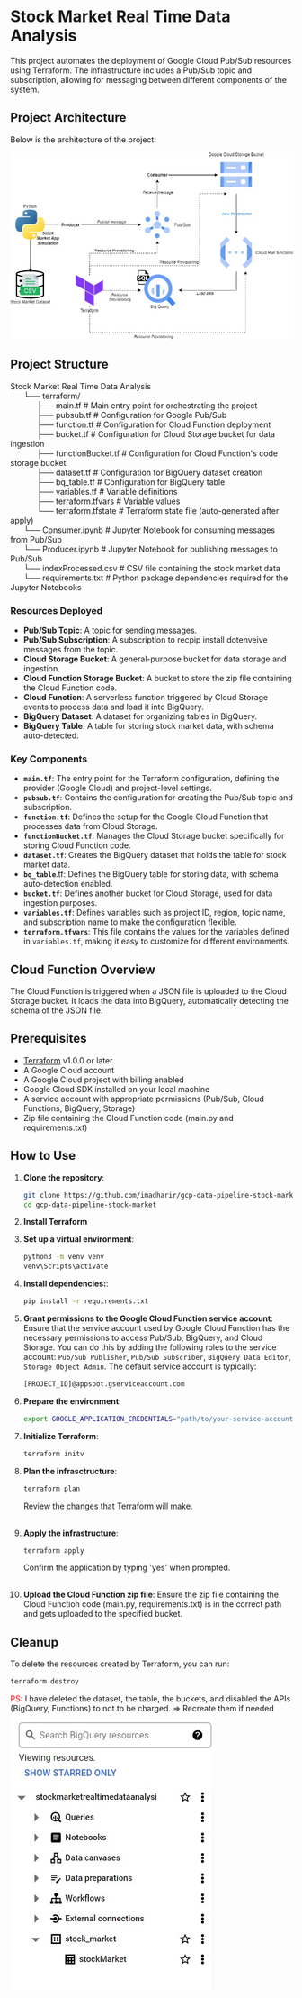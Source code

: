 # Stock Market Real Time Data Analysis

This project automates the deployment of Google Cloud Pub/Sub resources using Terraform. The infrastructure includes a Pub/Sub topic and subscription, allowing for messaging between different components of the system.

## Project Architecture

Below is the architecture of the project:

![Architecture](StockMarketDiagram.jpg)

## Project Structure

Stock Market Real Time Data Analysis <br>
&nbsp;&nbsp;&nbsp;&nbsp;&nbsp;&nbsp;└── terraform/<br>    &nbsp;&nbsp;&nbsp;&nbsp;&nbsp;&nbsp;&nbsp;&nbsp;&nbsp;&nbsp;&nbsp;&nbsp;├── main.tf # Main entry point for orchestrating the project <br>    &nbsp;&nbsp;&nbsp;&nbsp;&nbsp;&nbsp;&nbsp;&nbsp;&nbsp;&nbsp;&nbsp;&nbsp;├── pubsub.tf # Configuration for Google Pub/Sub <br>    &nbsp;&nbsp;&nbsp;&nbsp;&nbsp;&nbsp;&nbsp;&nbsp;&nbsp;&nbsp;&nbsp;&nbsp;├── function.tf   # Configuration for Cloud Function deployment <br>    &nbsp;&nbsp;&nbsp;&nbsp;&nbsp;&nbsp;&nbsp;&nbsp;&nbsp;&nbsp;&nbsp;&nbsp;├── bucket.tf           # Configuration for Cloud Storage bucket for data ingestion <br>    &nbsp;&nbsp;&nbsp;&nbsp;&nbsp;&nbsp;&nbsp;&nbsp;&nbsp;&nbsp;&nbsp;&nbsp;├── functionBucket.tf   # Configuration for Cloud Function's code storage bucket <br>    &nbsp;&nbsp;&nbsp;&nbsp;&nbsp;&nbsp;&nbsp;&nbsp;&nbsp;&nbsp;&nbsp;&nbsp;├── dataset.tf          # Configuration for BigQuery dataset creation <br>    &nbsp;&nbsp;&nbsp;&nbsp;&nbsp;&nbsp;&nbsp;&nbsp;&nbsp;&nbsp;&nbsp;&nbsp;├── bq_table.tf         # Configuration for BigQuery table <br>    &nbsp;&nbsp;&nbsp;&nbsp;&nbsp;&nbsp;&nbsp;&nbsp;&nbsp;&nbsp;&nbsp;&nbsp;├── variables.tf # Variable definitions <br>    &nbsp;&nbsp;&nbsp;&nbsp;&nbsp;&nbsp;&nbsp;&nbsp;&nbsp;&nbsp;&nbsp;&nbsp;├── terraform.tfvars # Variable values    <br> &nbsp;&nbsp;&nbsp;&nbsp;&nbsp;&nbsp;&nbsp;&nbsp;&nbsp;&nbsp;&nbsp;&nbsp;└── terraform.tfstate # Terraform state file (auto-generated after apply) <br> &nbsp;&nbsp;&nbsp;&nbsp;&nbsp;&nbsp;└── Consumer.ipynb      # Jupyter Notebook for consuming messages from Pub/Sub <br>&nbsp;&nbsp;&nbsp;&nbsp;&nbsp;&nbsp;└── Producer.ipynb      # Jupyter Notebook for publishing messages to Pub/Sub <br> &nbsp;&nbsp;&nbsp;&nbsp;&nbsp;&nbsp;└── indexProcessed.csv  # CSV file containing the stock market data <br>&nbsp;&nbsp;&nbsp;&nbsp;&nbsp;&nbsp;└── requirements.txt    # Python package dependencies required for the Jupyter Notebooks


### Resources Deployed

- **Pub/Sub Topic**: A topic for sending messages.
- **Pub/Sub Subscription**: A subscription to recpip install dotenveive messages from the topic.
- **Cloud Storage Bucket**: A general-purpose bucket for data storage and ingestion.
- **Cloud Function Storage Bucket**: A bucket to store the zip file containing the Cloud Function code.
- **Cloud Function**: A serverless function triggered by Cloud Storage events to process data and load it into BigQuery.
- **BigQuery Dataset**: A dataset for organizing tables in BigQuery.
- **BigQuery Table**: A table for storing stock market data, with schema auto-detected.

### Key Components

- **`main.tf`**: The entry point for the Terraform configuration, defining the provider (Google Cloud) and project-level settings.
- **`pubsub.tf`**: Contains the configuration for creating the Pub/Sub topic and subscription.
- **`function.tf`**: Defines the setup for the Google Cloud Function that processes data from Cloud Storage.
- **`functionBucket.tf`**: Manages the Cloud Storage bucket specifically for storing Cloud Function code.
- **`dataset.tf`**: Creates the BigQuery dataset that holds the table for stock market data.
- **`bq_table`**.tf: Defines the BigQuery table for storing data, with schema auto-detection enabled.
- **`bucket.tf`**: Defines another bucket for Cloud Storage, used for data ingestion purposes.
- **`variables.tf`**: Defines variables such as project ID, region, topic name, and subscription name to make the configuration flexible.
- **`terraform.tfvars`**: This file contains the values for the variables defined in `variables.tf`, making it easy to customize for different environments.

## Cloud Function Overview

The Cloud Function is triggered when a JSON file is uploaded to the Cloud Storage bucket. It loads the data into BigQuery, automatically detecting the schema of the JSON file.

## Prerequisites

- [Terraform](https://www.terraform.io/downloads) v1.0.0 or later
- A Google Cloud account
- A Google Cloud project with billing enabled
- Google Cloud SDK installed on your local machine
- A service account with appropriate permissions (Pub/Sub, Cloud Functions, BigQuery, Storage)
- Zip file containing the Cloud Function code (main.py and requirements.txt)

## How to Use

1. **Clone the repository**:

   ```bash
   git clone https://github.com/imadharir/gcp-data-pipeline-stock-market.git
   cd gcp-data-pipeline-stock-market
   ```

2. **Install Terraform**

3. **Set up a virtual environment**:
    ```bash
    python3 -m venv venv
    venv\Scripts\activate
    ```

4. **Install dependencies:**:
    ```bash
    pip install -r requirements.txt
    ```

5. **Grant permissions to the Google Cloud Function service account**:
    Ensure that the service account used by Google Cloud Function has the necessary permissions to access Pub/Sub, BigQuery, and Cloud Storage.
    You can do this by adding the following roles to the service account: `Pub/Sub Publisher`, `Pub/Sub Subscriber`, `BigQuery Data Editor`, `Storage Object Admin`.
    The default service account is typically:
    ```bash
    [PROJECT_ID]@appspot.gserviceaccount.com
    ```

2. **Prepare the environment**:
    ```bash
   export GOOGLE_APPLICATION_CREDENTIALS="path/to/your-service-account-key.json"
   ```
3. **Initialize Terraform**:
    ```bash
    terraform initv
    ```


4. **Plan the infrasctructure**:
    ```bash
    terraform plan
    ```
    Review the changes that Terraform will make.<br><br>


5. **Apply the infrastructure**:
    ```bash
    terraform apply
    ```
    Confirm the application by typing 'yes' when prompted.<br><br>

6. **Upload the Cloud Function zip file**: 
Ensure the zip file containing the Cloud Function code (main.py, requirements.txt) is in the correct path and gets uploaded to the specified bucket.

## Cleanup

To delete the resources created by Terraform, you can run:

```bash
terraform destroy
```

<span style="color:red">PS:</span>
<span>I have deleted the dataset, the table, the buckets, and disabled the APIs (BigQuery, Functions) to not to be charged. </span>
<span>=> Recreate them if needed</span>
![dataset](dataset.jpg)